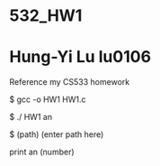 # 532_HW1
# Hung-Yi Lu  lu0106
Reference my CS533 homework

$ gcc -o HW1 HW1.c

$ ./ HW1 an

$ (path) (enter path here)

print an (number)
